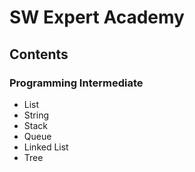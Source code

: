 SW Expert Academy
==================

## Contents
### Programming Intermediate
* List
* String
* Stack
* Queue
* Linked List
* Tree

